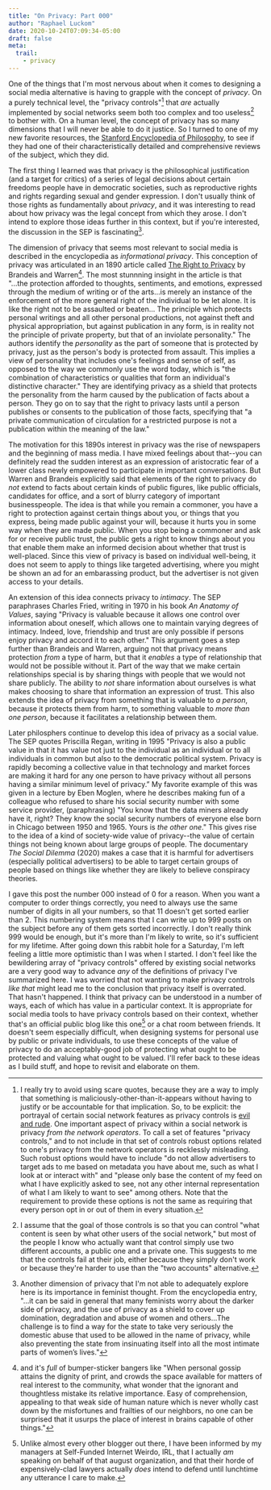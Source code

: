```yaml
---
title: "On Privacy: Part 000"
author: "Raphael Luckom"
date: 2020-10-24T07:09:34-05:00
draft: false
meta:
  trail:
    - privacy
---
```


One of the things that I'm most nervous about when it comes to designing
a social media alternative is having to grapple with the concept of _privacy_.
On a purely technical level, the "privacy controls"[^1] that _are_ actually
implemented by social networks seem both too complex and too useless[^2] to bother with.
On a human level, the concept of privacy has so many dimensions that I will never
be able to do it justice. So I turned to one of my new favorite resources, the 
[Stanford Encyclopedia of Philosophy](https://plato.stanford.edu/entries/privacy/),
to see if they had one of their characteristically detailed and comprehensive
reviews of the subject, which they did.

The first thing I learned was that privacy is the philosophical justification
(and a target for critics) of a series of legal decisions about certain freedoms
people have in democratic societies, such as reproductive rights and rights regarding sexual
and gender expression. I don't usually think of those rights as fundamentally about
_privacy_, and it was interesting to read about how privacy was the legal concept from which
they arose. I don't intend to explore those ideas further in this context, but if you're
interested, the discussion in the SEP is fascinating[^3].

The dimension of privacy that seems most relevant to social media is described in the
encyclopedia as _informational privacy_. This conception of privacy was articulated
in an 1890 article called [The Right to Privacy](https://www.jstor.org/stable/1321160)
by Brandeis and Warren[^4]. The most stunnning insight in the article is that "...the
protection afforded to thoughts, sentiments, and emotions, expressed through the medium of
writing or of the arts...is merely an instance of the enforcement of the more general right
of the individual to be let alone. It is like the right not to be assaulted or beaten...
The principle which protects personal writings and all other personal productions, not against
theft and physical appropriation, but against publication in any form, is in reality not
the principle of private property, but that of an inviolate personality." The authors
identify the _personality_ as the part of someone that is protected by privacy, just as the
person's body is protected from assault. This implies a view of personality that includes
one's feelings and sense of self, as opposed to the way we commonly use the word today,
which is "the combination of characteristics or qualities that form an individual's distinctive character."
They are identifying privacy as a shield that protects the personality from
the harm caused by the publication of facts about a person. They go on to say that the right to privacy
lasts until a person publishes or consents to the publication of those facts, specifying that
"a private communication of circulation for a restricted purpose is not a publication within the meaning of the law."

The motivation for this 1890s interest in privacy was the rise of newspapers and the
beginning of mass media. I have mixed feelings about that--you can definitely read
the sudden interest as an expression of aristocratic fear of a lower class newly
empowered to participate in important conversations. But Warren and Brandeis explicitly 
said that elements of the right to privacy do _not_ extend to facts about certain kinds of public figures,
like public officials, candidates for office, and a sort of blurry category of important 
businesspeople. The idea is that while you remain a commoner, you have a right
to protection against certain things about you, or things that you express, being made
public against your will, because it hurts you in some way when they are made public. 
When you stop being a commoner and ask for or receive public trust, the public gets a
right to know things about you that enable them make an informed decision about whether 
that trust is well-placed. Since this view of privacy is based on individual well-being,
it does not seem to apply to things like targeted advertising, where you might be shown an
ad for an embarassing product, but the advertiser is not given access to your details.

An extension of this idea connects privacy to _intimacy_. The SEP paraphrases
Charles Fried, writing in 1970 in his book _An Anatomy of Values_, saying "Privacy is valuable 
because it allows one control over information about oneself, which allows one 
to maintain varying degrees of intimacy. Indeed, love, friendship and trust are
only possible if persons enjoy privacy and accord it to each other." This argument
goes a step further than Brandeis and Warren, arguing not that privacy means protection
_from_ a type of harm, but that it _enables_ a type of relationship that would not be possible
without it. Part of the way that we make certain relationships special is by sharing
things with people that we would not share publicly. The ability to _not_ share information
about ourselves is what makes choosing to share that information an expression of trust.
This also extends the idea of privacy from something that is valuable to _a person_, because
it protects them from harm, to something valuable to _more than one person_, because it
facilitates a relationship between them.

Later philosphers continue to develop this idea of privacy as a social value. The SEP quotes
Priscilla Regan, writing in 1995 "Privacy is also a public value in that it has value not just 
to the individual as an individual or to all individuals in common but also to the democratic 
political system. Privacy is rapidly becoming a collective value in that technology and market 
forces are making it hard for any one person to have privacy without all persons having a similar 
minimum level of privacy.” My favorite example of this was given in a lecture by Eben Moglen,
where he describes making fun of a colleague who refused to share his social security number
with some service provider, (paraphrasing) "You know that the data miners already have it, right? They know
the social security numbers of everyone else born in Chicago between 1950 and 1965. Yours is _the other one_."
This gives rise to the idea of a kind of society-wide value of privacy--the value of certain things
not being known about large groups of people. The documentary _The Social Dilemma_ (2020)
makes a case that it is harmful for advertisers (especially political advertisers) to be able to
target certain groups of people based on things like whether they are likely to believe
conspiracy theories.

I gave this post the number 000 instead of 0 for a reason. When you want a computer to order things correctly,
you need to always use the same number of digits in all your numbers, so that 11 doesn't get 
sorted earlier than 2. This numbering system means that I can write up to 999 posts on the subject
before any of them gets sorted incorrectly. I don't really think 999 would be enough, but it's more
than I'm likely to write, so it's sufficient for my lifetime. After going down this rabbit hole for a Saturday,
I'm left feeling a little more optimistic than I was when I started. I don't feel like the bewildering
array of "privacy controls" offered by existing social networks are a very good way to advance _any_ of the
definitions of privacy I've summarized here. I was worried that not wanting to make privacy controls _like that_
might lead me to the conclusion that privacy itself is overrated. That hasn't happened. I think that
privacy can be understood in a number of ways, each of which has value in a particular context. It
is appropriate for social media tools to have privacy controls based on their context, whether that's 
an official public blog like this one[^5] or a chat room between friends. It doesn't seem especially
difficult, when designing systems for personal use by public or private individuals, to use these concepts of the value
of privacy to do an acceptably-good job of protecting what ought to be protected and valuing what ought
to be valued. I'll refer back to these ideas as I build stuff, and hope to revisit and elaborate on them.

[^1]: I really try to avoid using scare quotes, because they are a way to imply that something is maliciously-other-than-it-appears without having to justify or be accountable for that implication. So, to be explicit: the portrayal of certain social network features as privacy controls is [evil and rude](http://www.catb.org/~esr/jargon/html/E/evil-and-rude.html). One important aspect of privacy within a social network is privacy _from the network operators_. To call a set of features "privacy controls," and to not include in that set of controls robust options related to one's privacy from the network operators is recklessly misleading. Such robust options would have to include "do not allow advertisers to target ads to me based on metadata you have about me, such as what I look at or interact with" and "please only base the content of my feed on what I have explicitly asked to see, not any other internal representation of what I am likely to want to see" among others. Note that the requirement to provide these options is not the same as requiring that every person opt in or out of them in every situation.

[^2]: I assume that the goal of those controls is so that you can control "what content is seen by what other users of the social network," but most of the people I know who actually want that control simply use two different accounts, a public one and a private one. This suggests to me that the controls fail at their job, either because they simply don't work or because they're harder to use than the "two accounts" alternative.

[^3]: Another dimension of privacy that I'm not able to adequately explore here is its importance in feminist thought. From the encyclopedia entry, "...it can be said in general that many feminists worry about the darker side of privacy, and the use of privacy as a shield to cover up domination, degradation and abuse of women and others...The challenge is to find a way for the state to take very seriously the domestic abuse that used to be allowed in the name of privacy, while also preventing the state from insinuating itself into all the most intimate parts of women’s lives."

[^4]: and it's _full_ of bumper-sticker bangers like "When personal gossip attains the dignity of print, and crowds the space available for matters of real interest to the community, what wonder that the ignorant and thoughtless mistake its relative importance. Easy of comprehension, appealing to that weak side of human nature which is never wholly cast down by the misfortunes and frailties of our neighbors, no one can be surprised that it usurps the place of interest in brains capable of other things."

[^5]: Unlike almost every other blogger out there, I have been informed by my managers at Self-Funded Internet Weirdo, IRL, that I actually _am_ speaking on behalf of that august organization, and that their horde of expensively-clad lawyers actually _does_ intend to defend until lunchtime any utterance I care to make.
